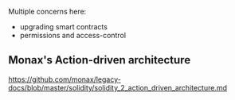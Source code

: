 Multiple concerns here: 
 - upgrading smart contracts
 - permissions and access-control


## Monax's Action-driven architecture
https://github.com/monax/legacy-docs/blob/master/solidity/solidity_2_action_driven_architecture.md
